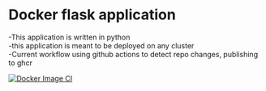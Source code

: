 # Docker flask application

-This application is written in python <br>
-this application is meant to be deployed on any cluster <br> 
-Current workflow using github actions to detect repo changes, publishing to ghcr

[![Docker Image CI](https://github.com/NoelXP/k8-flask-project/actions/workflows/docker-image.yml/badge.svg?event=deployment)](https://github.com/NoelXP/k8-flask-project/actions/workflows/docker-image.yml)
